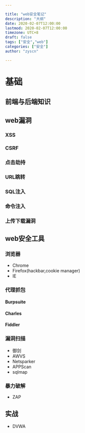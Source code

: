 ```yaml
---

title: "web安全笔记"
description: "大纲"
date: 2020-02-07T12:00:00
lastmod: 2020-02-07T12:00:00
timezone: UTC+8
draft: false
tags: ["安全","web"]
categories: ["安全"]
author: "zyscn"

---
```

<!--more-->
# 基础

## 前端与后端知识

## web漏洞

### XSS

### CSRF

### 点击劫持

### URL跳转

### SQL注入

### 命令注入

### 上传下载漏洞


## web安全工具
### 浏览器
- Chrome
- Firefox(hackbar,cookie manager)
- IE
### 代理抓包

#### Burpsuite

#### Charles

#### Fiddler

### 漏洞扫描
- 御剑
- AWVS
- Netsparker
- APPScan
- sqlmap

### 暴力破解
- ZAP

## 实战

- DVWA


